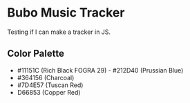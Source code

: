 # Bubo Music Tracker

Testing if I can make a tracker in JS.

## Color Palette

- #11151C (Rich Black FOGRA 29)
- #212D40 (Prussian Blue)
- #364156 (Charcoal)
- #7D4E57 (Tuscan Red)
- D66853 (Copper Red)
